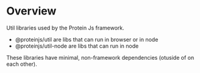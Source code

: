 # Overview

Util libraries used by the Protein Js framework.

- @proteinjs/util are libs that can run in browser or in node
- @proteinjs/util-node are libs that can run in node

These libraries have minimal, non-framework dependencies (otuside of on each other).